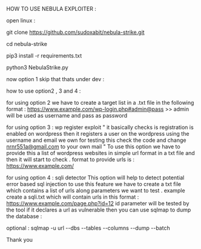 HOW TO USE NEBULA EXPLOITER :

open linux :

git clone https://github.com/sudoxabit/nebula-strike.git

cd nebula-strike

pip3 install -r requirements.txt 

python3 NebulaStrike.py

now option 1 skip that thats under dev :

how to use option2 , 3 and 4 :

for using option 2 we have to create a target list in a .txt file in the following format :
https://www.example.com/wp-login.php#admin@pass >> admin will be used as username and pass as password 

for using option 3 : wp register exploit " it basically checks is registration is enabled on wordpress then it registers a user on the wordpress using the username and email we own for testing this check the code and change nrnr551a@gmail.com to your own mail " To use this option we have to provide this a list of wordpress websites in simple url format in a txt file and then it will start to check .
format to provide urls is :
https://www.example.com/


for using option 4 : sqli detector 
This option will help to detect potential error based sql injection to use this feature we have to create a txt file which contains a list of urls along parameters we want to test .
example create a sqli.txt which will contain urls in this format :
https://www.example.com/page.php?id=12 
id parameter will be tested by the tool if it declares a url as vulnerable then you can use sqlmap to dump the database :

optional :
sqlmap -u url --dbs --tables --columns --dump --batch 

Thank you 




